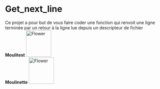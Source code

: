 # Get_next_line
Ce projet a pour but de vous faire coder une fonction qui renvoit une ligne terminée par un retour à la ligne lue depuis un descripteur de fichier
<br>
<strong>Moulitest</strong>
<a ><img src="https://5.top4top.net/p_1412iqyhl1.png" style="width:82px; height:86px" title="White flower" alt="Flower">
<br>
 <strong>Moulinette</strong> 
 <a ><img src="https://4.top4top.net/p_1421381lh1.jpg" style="width:82px; height:86px" title="White flower" alt="Flower">
